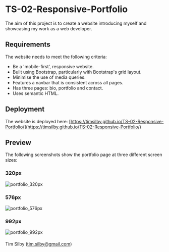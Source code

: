 # TS-02-Responsive-Portfolio

The aim of this project is to create a website introducing myself and showcasing my work as a web developer.


## Requirements

The website needs to meet the following criteria:
* Be a 'mobile-first', responsive website.
* Built using Bootstrap, particularly with Bootstrap's grid layout.
* Minimise the use of media queries.
* Features a navbar that is consistent across all pages.
* Has three pages: bio, portfolio and contact.
* Uses semantic HTML.


## Deployment

The website is deployed here: [https://timsilby.github.io/TS-02-Responsive-Portfolio/](https://timsilby.github.io/TS-02-Responsive-Portfolio/)


## Preview

The following screenshots show the portfolio page at three different screen sizes:


### 320px

![portfolio_320px](https://user-images.githubusercontent.com/69242373/91299071-6b7aef80-e7e4-11ea-997e-e78e75c5c611.png)

### 576px

![portfolio_576px](https://user-images.githubusercontent.com/69242373/91299119-7a61a200-e7e4-11ea-8b01-0c8ae1fe9cc9.png)

### 992px

![portfolio_992px](https://user-images.githubusercontent.com/69242373/91299127-7c2b6580-e7e4-11ea-83d2-ed8b8bdd0cd7.png)


####
Tim Silby (tim.silby@gmail.com)
